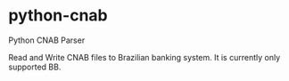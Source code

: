 # python-cnab
Python CNAB Parser

Read and Write CNAB files to Brazilian banking system. It is currently only supported BB.
